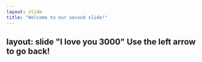```yaml
---
layout: slide
title: "Welcome to our second slide!"
---
```

layout: slide
"I love you 3000"
Use the left arrow to go back!
---

